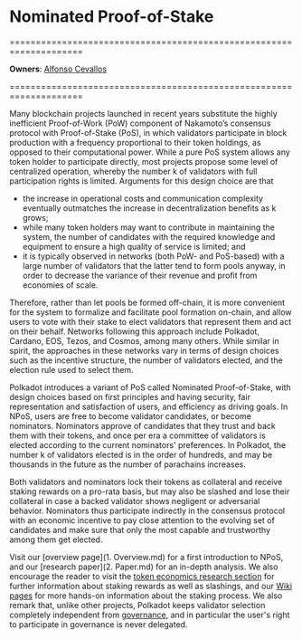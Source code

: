 # Nominated Proof-of-Stake

====================================================================

**Owners**: [Alfonso Cevallos](/research_team_members/alfonso.html)

====================================================================

Many blockchain projects launched in recent years substitute the highly inefficient Proof-of-Work (PoW) component of Nakamoto’s consensus protocol with Proof-of-Stake (PoS), in which validators participate in block production with a frequency proportional to their token holdings, as opposed to their computational power. While a pure PoS system allows any token holder to participate directly, most projects propose some level of centralized operation, whereby the number k of validators with full participation rights is limited. Arguments for this design choice are that 

- the increase in operational costs and communication complexity eventually outmatches the increase in decentralization benefits as k grows; 
- while many token holders may want to contribute in maintaining the system, the number of candidates with the required knowledge and equipment to ensure a high quality of service is limited; and 
- it is typically observed in networks (both PoW- and PoS-based) with a large number of validators that the latter tend to form pools anyway, in order to decrease the variance of their revenue and profit from economies of scale. 

Therefore, rather than let pools be formed off-chain, it is more convenient for the system to formalize and facilitate pool formation on-chain, and allow users to vote with their stake to elect validators that represent them and act on their behalf. Networks following this approach include Polkadot, Cardano, EOS, Tezos, and Cosmos, among many others. While similar in spirit, the approaches in these networks vary in terms of design choices such as the incentive structure, the number of validators elected, and the election rule used to select them. 

Polkadot introduces a variant of PoS called Nominated Proof-of-Stake, with design choices based on first principles and having security, fair representation and satisfaction of users, and efficiency as driving goals. In NPoS, users are free to become validator candidates, or become nominators. Nominators approve of candidates that they trust and back them with their tokens, and once per era a committee of validators is elected according to the current nominators' preferences. In Polkadot, the number k of validators elected is in the order of hundreds, and may be thousands in the future as the number of parachains increases.

Both validators and nominators lock their tokens as collateral and receive staking rewards on a pro-rata basis, but may also be slashed and lose their collateral in case a backed validator shows negligent or adversarial behavior. Nominators thus participate indirectly in the consensus protocol with an economic incentive to pay close attention to the evolving set of candidates and make sure that only the most capable and trustworthy among them get elected.

Visit our [overview page](1. Overview.md) for a first introduction to NPoS, and our [research paper](2. Paper.md) for an in-depth analysis. We also encourage the reader to visit the [token economics research section](../economics/1-token-economics.md) for further information about staking rewards as well as slashings, and our [Wiki pages](https://wiki.polkadot.network/docs/en/learn-staking) for more hands-on information about the staking process. We also remark that, unlike other projects, Polkadot keeps validator selection completely independent from [governance](https://wiki.polkadot.network/docs/en/learn-governance), and in particular the user's right to participate in governance is never delegated.

